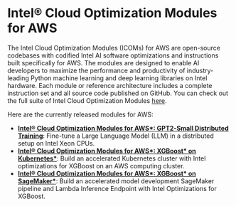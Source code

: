 # Intel® Cloud Optimization Modules for AWS

The Intel Cloud Optimization Modules (ICOMs) for AWS are open-source codebases with codified Intel AI software optimizations and instructions built specifically for AWS. The modules are designed to enable AI developers to maximize the performance and productivity of industry-leading Python machine learning and deep learning libraries on Intel hardware. Each module or reference architecture includes a complete instruction set and all source code published on GitHub. You can check out the full suite of Intel Cloud Optimization Modules [here](https://www.intel.com/content/www/us/en/developer/topic-technology/cloud-optimization.html).

Here are the currently released modules for AWS:

- **[Intel® Cloud Optimization Modules for AWS*: GPT2-Small Distributed Training](distributed-training/nlp)**: Fine-tune a Large Language Model (LLM) in a distributed setup on Intel Xeon CPUs.
- **[Intel® Cloud Optimization Modules for AWS*: XGBoost* on Kubernetes*](kubernetes/xgboost)**: Build an accelerated Kubernetes cluster with Intel optimizations for XGBoost on an AWS computing cluster.
- **[Intel® Cloud Optimization Modules for AWS*: XGBoost* on  SageMaker*](sagemaker/xgboost)**: Build an accelerated model development SageMaker pipeline and Lambda Inference Endpoint with Intel Optimizations for XGBoost.

